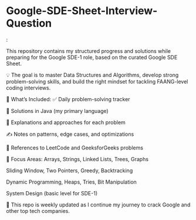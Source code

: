 # Google-SDE-Sheet-Interview-Question
:

This repository contains my structured progress and solutions while preparing for the Google SDE-1 role, based on the curated Google SDE Sheet.

💡 The goal is to master Data Structures and Algorithms, develop strong problem-solving skills, and build the right mindset for tackling FAANG-level coding interviews.

📌 What’s Included:
✅ Daily problem-solving tracker

📂 Solutions in Java (my primary language)

📄 Explanations and approaches for each problem

✍️ Notes on patterns, edge cases, and optimizations

🔗 References to LeetCode and GeeksforGeeks problems

🎯 Focus Areas:
Arrays, Strings, Linked Lists, Trees, Graphs

Sliding Window, Two Pointers, Greedy, Backtracking

Dynamic Programming, Heaps, Tries, Bit Manipulation

System Design (basic level for SDE-1)

🔁 This repo is weekly updated as I continue my journey to crack Google and other top tech companies.



